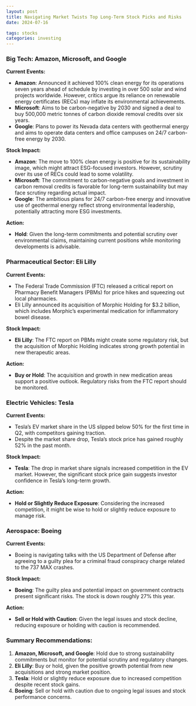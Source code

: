 ```yaml
---
layout: post
title: Navigating Market Twists Top Long-Term Stock Picks and Risks
date: 2024-07-16

tags: stocks
categories: investing
---
```

### Big Tech: Amazon, Microsoft, and Google

**Current Events:**
- **Amazon**: Announced it achieved 100% clean energy for its operations seven years ahead of schedule by investing in over 500 solar and wind projects worldwide. However, critics argue its reliance on renewable energy certificates (RECs) may inflate its environmental achievements.
- **Microsoft**: Aims to be carbon-negative by 2030 and signed a deal to buy 500,000 metric tonnes of carbon dioxide removal credits over six years.
- **Google**: Plans to power its Nevada data centers with geothermal energy and aims to operate data centers and office campuses on 24/7 carbon-free energy by 2030.

**Stock Impact:**
- **Amazon**: The move to 100% clean energy is positive for its sustainability image, which might attract ESG-focused investors. However, scrutiny over its use of RECs could lead to some volatility.
- **Microsoft**: The commitment to carbon-negative goals and investment in carbon removal credits is favorable for long-term sustainability but may face scrutiny regarding actual impact.
- **Google**: The ambitious plans for 24/7 carbon-free energy and innovative use of geothermal energy reflect strong environmental leadership, potentially attracting more ESG investments.

**Action:**
- **Hold**: Given the long-term commitments and potential scrutiny over environmental claims, maintaining current positions while monitoring developments is advisable.

### Pharmaceutical Sector: Eli Lilly

**Current Events:**
- The Federal Trade Commission (FTC) released a critical report on Pharmacy Benefit Managers (PBMs) for price hikes and squeezing out local pharmacies.
- Eli Lilly announced its acquisition of Morphic Holding for $3.2 billion, which includes Morphic’s experimental medication for inflammatory bowel disease.

**Stock Impact:**
- **Eli Lilly**: The FTC report on PBMs might create some regulatory risk, but the acquisition of Morphic Holding indicates strong growth potential in new therapeutic areas.

**Action:**
- **Buy or Hold**: The acquisition and growth in new medication areas support a positive outlook. Regulatory risks from the FTC report should be monitored.

### Electric Vehicles: Tesla

**Current Events:**
- Tesla’s EV market share in the US slipped below 50% for the first time in Q2, with competitors gaining traction.
- Despite the market share drop, Tesla’s stock price has gained roughly 52% in the past month.

**Stock Impact:**
- **Tesla**: The drop in market share signals increased competition in the EV market. However, the significant stock price gain suggests investor confidence in Tesla’s long-term growth.

**Action:**
- **Hold or Slightly Reduce Exposure**: Considering the increased competition, it might be wise to hold or slightly reduce exposure to manage risk.

### Aerospace: Boeing

**Current Events:**
- Boeing is navigating talks with the US Department of Defense after agreeing to a guilty plea for a criminal fraud conspiracy charge related to the 737 MAX crashes.

**Stock Impact:**
- **Boeing**: The guilty plea and potential impact on government contracts present significant risks. The stock is down roughly 27% this year.

**Action:**
- **Sell or Hold with Caution**: Given the legal issues and stock decline, reducing exposure or holding with caution is recommended.

### Summary Recommendations:

1. **Amazon, Microsoft, and Google**: Hold due to strong sustainability commitments but monitor for potential scrutiny and regulatory changes.
2. **Eli Lilly**: Buy or hold, given the positive growth potential from new acquisitions and strong market position.
3. **Tesla**: Hold or slightly reduce exposure due to increased competition despite recent stock gains.
4. **Boeing**: Sell or hold with caution due to ongoing legal issues and stock performance concerns.
